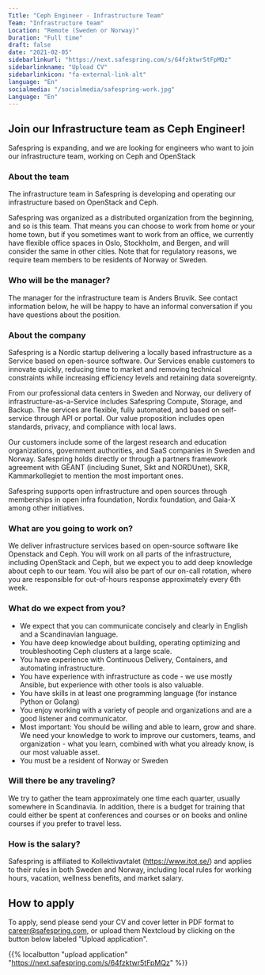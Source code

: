 ```yaml
---
Title: "Ceph Engineer - Infrastructure Team"
Team: "Infrastructure team"
Location: "Remote (Sweden or Norway)"
Duration: "Full time"
draft: false
date: "2021-02-05"
sidebarlinkurl: "https://next.safespring.com/s/64fzktwr5tFpMQz"
sidebarlinkname: "Upload CV"
sidebarlinkicon: "fa-external-link-alt"
language: "En"
socialmedia: "/socialmedia/safespring-work.jpg"
Language: "En"
---
```


## Join our Infrastructure team as Ceph Engineer!

Safespring is expanding, and we are looking for engineers who want to join our infrastructure team, working on Ceph and OpenStack

### About the team

The infrastructure team in Safespring is developing and operating our infrastructure based on OpenStack and Ceph.

Safespring was organized as a distributed organization from the beginning, and
so is this team. That means you can choose to work from home or your home town,
but if you sometimes want to work from an office, we currently have flexible
office spaces in Oslo, Stockholm, and Bergen, and will consider the same in other
cities. Note that for regulatory reasons, we require team members to be
residents of Norway or Sweden.

### Who will be the manager?

The manager for the infrastructure team is Anders Bruvik. See contact information below, he will be happy to have an informal conversation if you have questions about the position.

### About the company

Safespring is a Nordic startup delivering a locally based infrastructure as a Service based on open-source software. Our Services enable customers to innovate quickly, reducing time to market and removing technical constraints while increasing efficiency levels and retaining data sovereignty.

From our professional data centers in Sweden and Norway, our delivery of infrastructure-as-a-Service includes Safespring Compute, Storage, and Backup. The services are flexible, fully automated, and based on self-service through API or portal. Our value proposition includes open standards, privacy, and compliance with local laws.

Our customers include some of the largest research and education organizations, government authorities, and SaaS companies in Sweden and Norway. Safespring holds directly or through a partners framework agreement with GÈANT (including Sunet, Sikt and NORDUnet), SKR, Kammarkollegiet to mention the most important ones.

Safespring supports open infrastructure and open sources through memberships in open infra foundation, Nordix foundation, and Gaia-X among other initiatives.

### What are you going to work on?

We deliver infrastructure services based on open-source software like Openstack and Ceph. You will work on all parts of the infrastructure, including OpenStack and Ceph, but we expect you to add deep knowledge about ceph to our team. You will also be part of our on-call rotation, where you are responsible for out-of-hours response approximately every 6th week.

### What do we expect from you?

* We expect that you can communicate concisely and clearly in English and a Scandinavian language.
* You have deep knowledge about building, operating optimizing and troubleshooting Ceph clusters at a large scale.
* You have experience with Continuous Delivery, Containers, and automating infrastructure.
* You have experience with infrastructure as code - we use mostly Ansible, but experience with other tools is also valuable.
* You have skills in at least one programming language (for instance Python or Golang)
* You enjoy working with a variety of people and organizations and are a good listener and communicator.
* Most important: You should be willing and able to learn, grow and share. We need your knowledge to work to improve our customers, teams, and organization - what you learn, combined with what you already know, is our most valuable asset.
* You must be a resident of Norway or Sweden

### Will there be any traveling?

We try to gather the team approximately one time each quarter, usually somewhere in Scandinavia. In addition, there is a budget for training that could either be spent at conferences and courses or on books and online courses if you prefer to travel less.

### How is the salary?

Safespring is affiliated to Kollektivavtalet (https://www.itot.se/) and applies to their rules in both Sweden and Norway, including local rules for working hours, vacation, wellness benefits, and market salary.

<div id="down"></div>

## How to apply
To apply, send please send your CV and cover letter in PDF format to [career@safespring.com](mailto:career@safespring.com), or upload them Nextcloud by clicking on the button below labeled "Upload application".

{{% localbutton "upload application" "https://next.safespring.com/s/64fzktwr5tFpMQz" %}}
